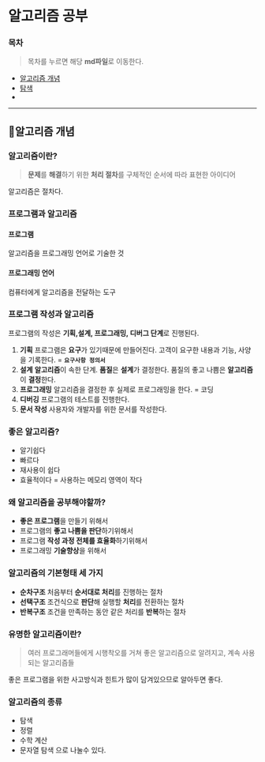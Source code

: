 # 알고리즘 공부
### 목차
> 목차를 누르면 해당 **md파일**로 이동한다.
+ [알고리즘 개념](#알고리즘이란?)
+ [탐색](./search/index.md)
+ []()
---
## 🔮알고리즘 개념
### 알고리즘이란?
> **문제**를 **해결**하기 위한 **처리 절차**를 구체적인 순서에 따라 표현한 아이디어

알고리즘은 절차다.
### 프로그램과 알고리즘
#### 프로그램
알고리즘을 프로그래밍 언어로 기술한 것
#### 프로그래밍 언어
컴퓨터에게 알고리즘을 전달하는 도구
### 프로그램 작성과 알고리즘
프로그램의 작성은 **기획,설계, 프로그래밍, 디버그 단계**로 진행된다.
1. **기획**
프로그램은 **요구**가 있기때문에 만들어진다. 고객이 요구한 내용과 기능, 사양을 기록한다. = **`요구사항 정의서`**
2. **설계**
**알고리즘**이 속한 단계. **품질**은 **설계**가 결정한다. 품질의 좋고 나쁨은 **알고리즘**이 **결정**한다.
3. **프로그래밍**
알고리즘을 결정한 후 실제로 프로그래밍을 한다. = 코딩
4. **디버깅**
프로그램의 테스트를 진행한다.
5. **문서 작성**
사용자와 개발자를 위한 문서를 작성한다.
### 좋은 알고리즘?
+ 알기쉽다
+ 빠르다
+ 재사용이 쉽다
+ 효율적이다 = 사용하는 메모리 영역이 작다
### 왜 알고리즘을 공부해야할까?
+ **좋은 프로그램**을 만들기 위해서
+ 프로그램의 **좋고 나쁨을 판단**하기위해서
+ 프로그램 **작성 과정 전체를 효율화**하기위해서
+ 프로그래밍 **기술향상**을 위해서
### 알고리즘의 기본형태 세 가지
+ **순차구조**
처음부터 **순서대로 처리**를 진행하는 절차
+ **선택구조**
조건식으로 **판단**해 실행할 **처리**를 전환하는 절차
+ **반복구조**
조건을 만족하는 동안 같은 처리를 **반복**하는 절차
### 유명한 알고리즘이란?
> 여러 프로그래머들에게 시행착오를 거쳐 좋은 알고리즘으로 알려지고, 계속 사용되는 알고리즘들

좋은 프로그램을 위한 사고방식과 힌트가 많이 담겨있으므로 알아두면 좋다.
### 알고리즘의 종류
+ 탐색
+ 정렬
+ 수학 계산
+ 문자열 탐색
으로 나눌수 있다.